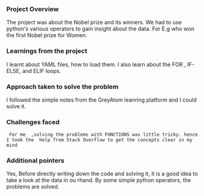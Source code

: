 ### Project Overview

 The project was about the Nobel prize and its winners. We had to use python's various operators to gain insight about the data. For E.g who won the first Nobel prize for Women.


### Learnings from the project

 I learnt about YAML files, how to load them. I also learn about the  FOR , IF-ELSE, and ELIF loops.


### Approach taken to solve the problem

 I followed the simple notes from the GreyAtom leanring platform and I could solve it.


### Challenges faced

     For me  ,solving the problems with FUNCTIONS was little tricky. hence I took the  help from Stack Overflow to get the concepts clear in my mind


### Additional pointers

 Yes, Before directly writing down the code and solving it, it is a good idea to take a look at the data in ou rhand. By some simple python operators, the problems are solved.


